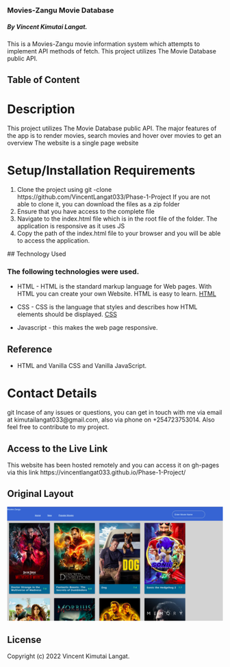 ### Movies-Zangu Movie Database
##### By Vincent Kimutai Langat.
This is a Movies-Zangu movie information system which attempts to implement API methods of fetch. This project utilizes The Movie Database public API.

## Table of Content




<h1> Description</h1>
This project utilizes The Movie Database public API. The major features of the app is to render movies, search movies and hover over movies to get an overview
The website is a single page website

<h1> Setup/Installation Requirements </h1>
<ol>
<li>Clone the project using git -clone https://github.com/VincentLangat033/Phase-1-Project If you are not able to clone it, you can download the files as a zip folder</li>

 <li> Ensure that you have access to the complete file</li>
 <li> Navigate to the index.html file which is in the root file of the folder. The application is responsive as it uses JS </li>
 <li> Copy the path of the index.html file to your browser and you will be able to access the application. </li>
</ol>
## Technology Used

### The following technologies were used.
* HTML - HTML is the standard markup language for Web pages. With HTML you can create your own Website. HTML is easy to learn. [HTML](https://www.w3schools.com/html/)
* CSS - CSS is the language that styles and describes how HTML elements should be displayed. [CSS](https://www.w3schools.com/css/)

* Javascript - this makes the web page responsive.

## Reference

* HTML and Vanilla CSS and Vanilla JavaScript.
<h1> Contact Details</h1>git 
Incase of any issues or questions, you can get in touch with me via email at kimutailangat033@gmail.com, also via phone on +254723753014. Also feel free to contribute to my project.
<h2> Access to the Live Link</h2>
This website has been hosted remotely and you can access it on gh-pages via this link https://vincentlangat033.github.io/Phase-1-Project/



## Original Layout


<img src="assets/images/movies-zangu.png" alt="">


## License

Copyright (c) 2022 Vincent Kimutai Langat.